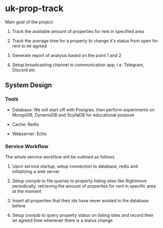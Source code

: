 # uk-prop-track

Main goal of the project

1. Track the available amount of properties for rent in specified area

2. Track the average time for a property to change it's status from open for rent to let agreed

3. Generate report of analysis based on the point 1 and 2

4. Setup broadcasting channel in communication app, i.e. Telegram, Discord etc

## System Design

### Tools

- Database: We will start off with Postgres, then perform experiments on MongoDB, DynamoDB and ScyllaDB for educational purpose

- Cache: Redis

- Webserver: Echo

### Service Workflow

The whole service workflow will be outlined as follows

1. Upon service startup, setup connection to database, redis and initializing a web server

2. Setup cronjob to file queries to property listing sites like Rightmove periodically, retrieving the amount of properties for rent in specific area at the moment

3. Insert all properties that their ids have never existed in the database before

4. Setup cronjob to query property status on listing sites and record their let agreed time whenever there is a status change
